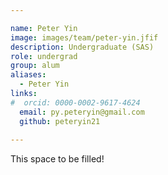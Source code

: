 ```yaml
---

name: Peter Yin
image: images/team/peter-yin.jfif
description: Undergraduate (SAS)
role: undergrad
group: alum
aliases:
  - Peter Yin
links:
#  orcid: 0000-0002-9617-4624
  email: py.peteryin@gmail.com
  github: peteryin21
 
---
```


This space to be filled!
